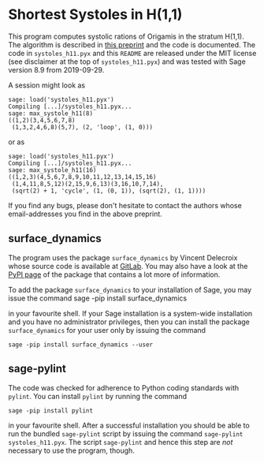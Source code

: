 # Shortest Systoles in H(1,1)

This program computes systolic rations of Origamis in the stratum H(1,1). The
algorithm is described in [this preprint](https://arxiv.org/abs/1809.10327v2)
and the code is documented. The code in `systoles_h11.pyx` and this `README`
are released under the MIT license (see disclaimer at the top of
`systoles_h11.pyx`) and was tested with Sage version 8.9 from 2019-09-29.

A session might look as 
    
    sage: load('systoles_h11.pyx')
    Compiling [...]/systoles_h11.pyx...
    sage: max_systole_h11(8)
    ((1,2)(3,4,5,6,7,8)
     (1,3,2,4,6,8)(5,7), (2, 'loop', (1, 0)))
     
or as

    sage: load('systoles_h11.pyx')
    Compiling [...]/systoles_h11.pyx...
    sage: max_systole_h11(16)
    ((1,2,3)(4,5,6,7,8,9,10,11,12,13,14,15,16)
     (1,4,11,8,5,12)(2,15,9,6,13)(3,16,10,7,14),
     (sqrt(2) + 1, 'cycle', (1, (0, 1)), (sqrt(2), (1, 1))))

If you find any bugs, please don't hesitate to contact the authors whose
email-addresses you find in the above preprint.
     
## surface_dynamics

The program uses the package `surface_dynamics` by Vincent Delecroix whose
source code is available at
[GitLab](https://gitlab.com/videlec/surface_dynamics). You may also have a look
at the [PyPI page](https://pypi.org/project/surface-dynamics) of the package
that contains a lot more of information.

To add the package
`surface_dynamics` to your installation of Sage, you may issue the command 
    sage -pip install surface_dynamics

in your favourite shell. If your Sage installation is a system-wide
installation and you have no administrator privileges, then you can install the
package `surface_dynamics` for your user only by issuing the command

    sage -pip install surface_dynamics --user
    

## sage-pylint

The code was checked for adherence to Python coding standards with `pylint`. You can
install `pylint` by running the command

    sage -pip install pylint
    
in your favourite shell. After a successful installation you should be able to
run the bundled `sage-pylint` script by issuing the command 
`sage-pylint systoles_h11.pyx`. The script `sage-pylint` and hence this step
are *not* necessary to use the program, though.


    
